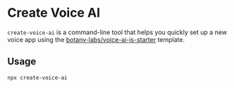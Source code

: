 # Create Voice AI

`create-voice-ai` is a command-line tool that helps you quickly set up a new voice app using 
the [botany-labs/voice-ai-js-starter](https://github.com/botany-labs/voice-ai-js-starter) template.

## Usage
```
npx create-voice-ai
```